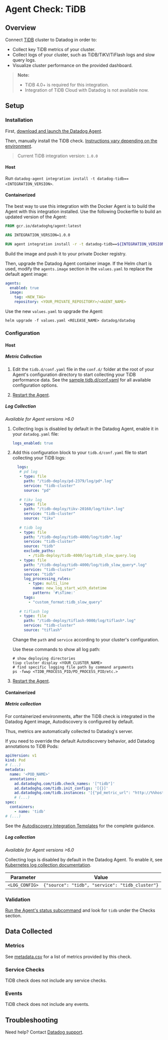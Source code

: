 # Agent Check: TiDB

## Overview

Connect [TiDB][1] cluster to Datadog in order to:

- Collect key TiDB metrics of your cluster.
- Collect logs of your cluster, such as TiDB/TiKV/TiFlash logs and slow query logs.
- Visualize cluster performance on the provided dashboard.

> **Note:** 
>
> - TiDB 4.0+ is required for this integration. 
> - Integration of TiDB Cloud with Datadog is not available now.

## Setup

### Installation

First, [download and launch the Datadog Agent][8].

Then, manually install the TiDB check. [Instructions vary depending on the environment][10]. 

> Current TiDB integration version: `1.0.0`

#### Host

Run `datadog-agent integration install -t datadog-tidb==<INTEGRATION_VERSION>`.

#### Containerized

The best way to use this integration with the Docker Agent is to build the Agent with this integration installed. Use the following Dockerfile to build an updated version of the Agent:

```dockerfile
FROM gcr.io/datadoghq/agent:latest

ARG INTEGRATION_VERSION=1.0.0

RUN agent integration install -r -t datadog-tidb==${INTEGRATION_VERSION}
```

Build the image and push it to your private Docker registry.

Then, upgrade the Datadog Agent container image. If the Helm chart is used, modify the `agents.image` section in the `values.yaml` to replace the default agent image:

```yaml
agents:
  enabled: true
  image:
    tag: <NEW_TAG>
    repository: <YOUR_PRIVATE_REPOSITORY>/<AGENT_NAME>
```

Use the new `values.yaml` to upgrade the Agent:

```shell
helm upgrade -f values.yaml <RELEASE_NAME> datadog/datadog
```

### Configuration

#### Host

##### Metric Collection

1. Edit the `tidb.d/conf.yaml` file in the `conf.d/` folder at the root of your Agent's configuration directory to start collecting your TiDB performance data. See the [sample tidb.d/conf.yaml][3] for all available configuration options.

2. [Restart the Agent][4].

##### Log Collection

_Available for Agent versions >6.0_

1. Collecting logs is disabled by default in the Datadog Agent, enable it in your `datadog.yaml` file:

   ```yaml
   logs_enabled: true
   ```

2. Add this configuration block to your `tidb.d/conf.yaml` file to start collecting your TiDB logs:

   ```yaml
     logs:
      # pd log
      - type: file
        path: "/tidb-deploy/pd-2379/log/pd*.log"
        service: "tidb-cluster"
        source: "pd"
     
      # tikv log
      - type: file
        path: "/tidb-deploy/tikv-20160/log/tikv*.log"
        service: "tidb-cluster"
        source: "tikv"
     
      # tidb log
      - type: file
        path: "/tidb-deploy/tidb-4000/log/tidb*.log"
        service: "tidb-cluster"
        source: "tidb"
        exclude_paths:
          - /tidb-deploy/tidb-4000/log/tidb_slow_query.log
      - type: file
        path: "/tidb-deploy/tidb-4000/log/tidb_slow_query*.log"
        service: "tidb-cluster"
        source: "tidb"
        log_processing_rules:
          - type: multi_line
            name: new_log_start_with_datetime
            pattern: '#\sTime:'
        tags:
          - "custom_format:tidb_slow_query"
     
      # tiflash log
      - type: file
        path: "/tidb-deploy/tiflash-9000/log/tiflash*.log"
        service: "tidb-cluster"
        source: "tiflash"
   ```

   Change the `path` and `service` according to your cluster's configuration. 
   
   Use these commands to show all log path:
   
   ```shell
   # show deploying directories
   tiup cluster display <YOUR_CLUSTER_NAME>
   # find specific logging file path by command arguments
   ps -fwwp <TIDB_PROCESS_PID/PD_PROCESS_PID/etc.>
   ```

3. [Restart the Agent][4].

#### Containerized

##### Metric collection

For containerized environments, after the TiDB check is integrated in the Datadog Agent image, Autodiscovery is configured by default.

Thus, metrics are automatically collected to Datadog's server.

If you need to override the default Autodiscovery behavior, add Datadog annotations to TiDB Pods:

```yaml
apiVersion: v1
kind: Pod
# (...)
metadata:
  name: '<POD_NAME>'
  annotations:
    ad.datadoghq.com/tidb.check_names: '["tidb"]'
    ad.datadoghq.com/tidb.init_configs: '[{}]'
    ad.datadoghq.com/tidb.instances: '[{"pd_metric_url": "http://%%host%%:2379/metrics", "tidb_metric_url": "http://%%host%%:10080/metrics", "tikv_metric_url": "http://%%host%%:20180/metrics"}]'
    # (...)
spec:
  containers:
    - name: 'tidb'
# (...)
```

See the [Autodiscovery Integration Templates][2] for the complete guidance.

##### Log collection

_Available for Agent versions >6.0_

Collecting logs is disabled by default in the Datadog Agent. To enable it, see [Kubernetes log collection documentation][9].

| Parameter      | Value                                                  |
| -------------- | ------------------------------------------------------ |
| `<LOG_CONFIG>` | `{"source": "tidb", "service": "tidb_cluster"}` |

<!-- xxz tab xxx -->
<!-- xxz tabs xxx -->

### Validation

[Run the Agent's status subcommand][5] and look for `tidb` under the Checks section.

## Data Collected

### Metrics

See [metadata.csv][6] for a list of metrics provided by this check.

### Service Checks

TiDB check does not include any service checks.

### Events

TiDB check does not include any events.

## Troubleshooting

Need help? Contact [Datadog support][7].

[1]: https://docs.pingcap.com/tidb/stable
[2]: https://docs.datadoghq.com/agent/kubernetes/integrations/
[3]: https://github.com/DataDog/integrations-extras/blob/master/tidb/datadog_checks/tidb/data/conf.yaml.example
[4]: https://docs.datadoghq.com/agent/guide/agent-commands/?tab=agentv6v7#restart-the-agent
[5]: https://docs.datadoghq.com/agent/guide/agent-commands/#agent-status-and-information
[6]: https://github.com/DataDog/integrations-extras/blob/master/tidb/metadata.csv
[7]: https://docs.datadoghq.com/help/
[8]: https://app.datadoghq.com/account/settings#agent
[9]: https://docs.datadoghq.com/agent/kubernetes/log/
[10]: https://docs.datadoghq.com/agent/guide/community-integrations-installation-with-docker-agent
